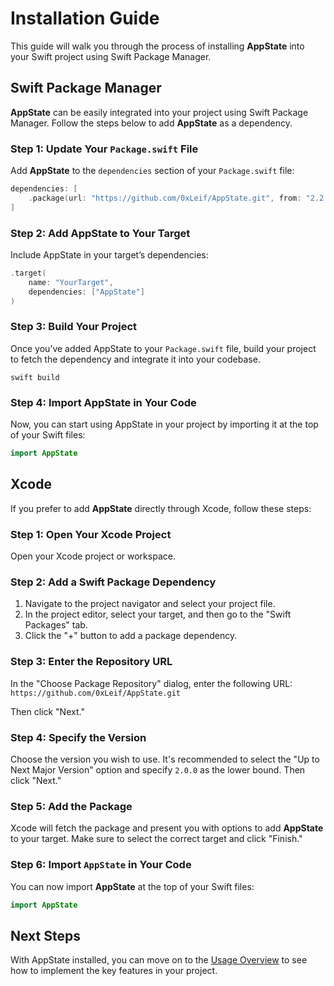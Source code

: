 # Installation Guide

This guide will walk you through the process of installing **AppState** into your Swift project using Swift Package Manager.

## Swift Package Manager

**AppState** can be easily integrated into your project using Swift Package Manager. Follow the steps below to add **AppState** as a dependency.

### Step 1: Update Your `Package.swift` File

Add **AppState** to the `dependencies` section of your `Package.swift` file:

```swift
dependencies: [
    .package(url: "https://github.com/0xLeif/AppState.git", from: "2.2.0")
]
```

### Step 2: Add AppState to Your Target

Include AppState in your target’s dependencies:

```swift
.target(
    name: "YourTarget",
    dependencies: ["AppState"]
)
```

### Step 3: Build Your Project

Once you’ve added AppState to your `Package.swift` file, build your project to fetch the dependency and integrate it into your codebase.

```
swift build
```

### Step 4: Import AppState in Your Code

Now, you can start using AppState in your project by importing it at the top of your Swift files:

```swift
import AppState
```

## Xcode

If you prefer to add **AppState** directly through Xcode, follow these steps:

### Step 1: Open Your Xcode Project

Open your Xcode project or workspace.

### Step 2: Add a Swift Package Dependency

1. Navigate to the project navigator and select your project file.
2. In the project editor, select your target, and then go to the "Swift Packages" tab.
3. Click the "+" button to add a package dependency.

### Step 3: Enter the Repository URL

In the "Choose Package Repository" dialog, enter the following URL: `https://github.com/0xLeif/AppState.git`

Then click "Next."

### Step 4: Specify the Version

Choose the version you wish to use. It's recommended to select the "Up to Next Major Version" option and specify `2.0.0` as the lower bound. Then click "Next."

### Step 5: Add the Package

Xcode will fetch the package and present you with options to add **AppState** to your target. Make sure to select the correct target and click "Finish."

### Step 6: Import `AppState` in Your Code

You can now import **AppState** at the top of your Swift files:

```swift
import AppState
```

## Next Steps

With AppState installed, you can move on to the [Usage Overview](usage-overview.md) to see how to implement the key features in your project.
